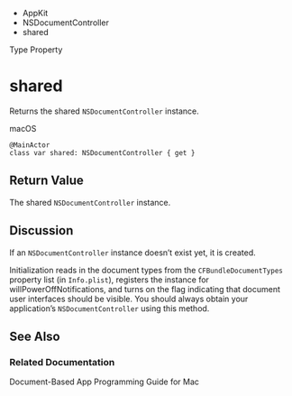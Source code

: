 

- AppKit
- NSDocumentController
-  shared 

Type Property

# shared

Returns the shared `NSDocumentController` instance.

macOS

``` source
@MainActor
class var shared: NSDocumentController { get }
```

## Return Value

The shared `NSDocumentController` instance.

## Discussion

If an `NSDocumentController` instance doesn’t exist yet, it is created.

Initialization reads in the document types from the `CFBundleDocumentTypes` property list (in `Info.plist`), registers the instance for willPowerOffNotifications, and turns on the flag indicating that document user interfaces should be visible. You should always obtain your application’s `NSDocumentController` using this method.

## See Also

### Related Documentation

Document-Based App Programming Guide for Mac

